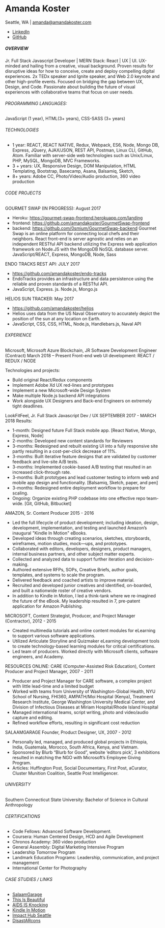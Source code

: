 # Amanda Koster
Seattle, WA  | amanda@amandakoster.com
* [LinkedIn](https://www.linkedin.com/in/amandakoster/)
* [GitHub](https://github.com/amandakoster)

##### OVERVIEW
Jr. Full Stack Javascript Developer | MERN Stack: React | UX | UI. UX-minded and hailing from a creative, visual background. Proven results for disruptive ideas for how to conceive, create and deploy compelling digital experiences. 2x TEDx speaker and Ignite speaker, and Web 2.0 keynote and other high-profile events. Focused on bridging the gap between UX, Design, and Code. Passionate about building the future of visual experiences with collaborative teams that focus on user needs.

###### PROGRAMMING LANGUAGES:
JavaScript (1 year), HTML(3+ years), CSS-SASS (3+ years)

###### TECHNOLOGIES
* 1 year: REACT, REACT NATIVE, Redux, Webpack, ES6, Node, Mongo DB, Express,  JQuery,  AJAX/JSON, REST API, Postman, Linux CLI, GitHub, Atom. Familiar with server-side web technologies such as Unix/Linux, PHP, MySQL, MongoDB, MVC Frameworks.
* 3 + years: UX, Responsive Design, DOM Manipulation, HTML Templating, Bootstrap, Basecamp, Asana, Balsamiq, Sketch,
* 8+ years: Adobe CC, Photo/Video/Audio production, 360 video production

###### CODE PROJECTS
GOURMET SWAP (IN PROGRESS):  August  2017
* Heroku: https://gourmet-swap-frontend.herokuapp.com/landing
* frontend: https://github.com/amandakoster/GourmetSwap-frontend
* backend: https://github.com/0smium/GourmetSwap-backend
Gourmet Swap is an online platform for connecting local chefs and their neighbors. React front-end is server agnostic and relies on an independent RESTful API backend utilizing the Express web application framework on Node.JS with the MongoDB NoSQL database server.
JavaScript/REACT, Express, MongoDB, Node, Sass

ENDO TRACKS REST API: JULY 2017
* https://github.com/amandakoster/endo-tracks
* EndoTracks provides an infrastructure and data persistence using the reliable and proven standards of a RESTful API.
* JavaScript, Express. js. Node.js, Mongo.js

HELIOS SUN TRACKER: May 2017
* https://github.com/amandakoster/helios
* Helios uses data from the US Naval Observatory to accurately depict the position of the sun at any location on Earth.
* JavaScript, CSS, CSS, HTML, Node.js, Handlebars.js, Naval API

###### EXPERIENCE

Microsoft, Microsoft Azure Blockchain, JR Software Development Engineer (Contract)
March 2018 – Present
Front-end web UI development: REACT / REDUX / NODE

Technologies and projects:
* Build original React/Redux components 
* Implement Adobe Xd UX red-lines and prototypes
* Implement a new Microsoft-wide Design System
* Make multiple Node.js backend API integrations
* Work alongside UX Designers and Back-end Engineers on extremely tight deadlines.

LookFitFeel,  Jr. Full Stack Javascript Dev / UX
SEPTEMBER 2017 - MARCH 2018
Results: 
* 1-month: Designed future Full Stack mobile app. [React Native, Mongo, Express, Node]
* 2-months: Developed new content standards for Reviewers
* 3-months: Redesigned and rebuilt existing UI into a fully responsive site partly resulting in a cost-per-click decrease of 11%.
* 3-months: Built iterative feature designs that are validated by customer feedback and live-site A/B tests. 
* 3-months: Implemented cookie-based A/B testing that resulted in an increased click-through rate.
* 3-months: Built prototypes and lead customer testing to inform web and mobile app design and functionality. [Balsamiq, Sketch, paper, and pen]
* 3-months: Redesigned entire deployment workflow to prepare for scaling.
* Ongoing: Organize existing PHP codebase into one effective repo team-wide. [Git, GitHub, Bitbucket]

AMAZON, Sr. Content Producer
2015 - 2016
* Led the full lifecycle of product development; including ideation, design, development, implementation, and testing and launched Amazon’s inaugural "Kindle In Motion" eBooks.
* Developed ideas through creating scenarios, sketches, storyboards, wireframes, motion studies, mock—ups, and prototypes.
* Collaborated with editors, developers, designers, product managers, internal business partners, and other subject matter experts.
* Collected and analyzed data to support further iteration and decision-making.
* Authored extensive  RFPs, SOPs, Creative Briefs, author goals, templates, and systems to scale the program.
* Delivered feedback and coached artists to improve material.
* Recruited and developed junior creatives and identified, on-boarded, and built a nationwide roster of creative vendors.
* In addition to  Kindle in Motion, I led a think-tank where we re-imagined the future of the eBook. My leadership resulted in 7, pre-patent application for Amazon Publishing.

MICROSOFT, Content Strategist, Producer, and Project Manager
(Contractor), 2012 - 2015
* Created multimedia tutorials and online content modules for eLearning to support various software applications.
* Utilized Articulate Storyline and Quizmaker eLearning development tools to create technology-­based learning modules for critical certifications.
* Led team of producers. Worked directly with Microsoft clients, software engineers, and Academy.

RESOURCES ONLINE: CARE (Computer-Assisted Risk Education),
Content Producer and Project Manager, 2007 - 2011
* Producer and Project Manager for CARE software, a complex project with little lead-time and a limited budget
* Worked with teams from University of Washington-Global Health, NYU School of Nursing, FHI360, AMPATH/Moi Hospital (Kenya), Treatment Research Institute, George Washington University Medical Center, and Division of Infectious Diseases at Miriam Hospital/Rhode Island Hospital
* Managed international teams, script writing, photo and video/audio capture and editing.
* Refined workflow efforts, resulting in significant cost reduction

SALAAMGARAGE
Founder, Product Designer, UX, 2007 - 2012
* Personally led, managed, and produced global projects in Ethiopia, India, Guatemala, Morocco, South Africa, Kenya, and Vietnam.
* Sponsored by Blurb “Blurb for Good”, website ‘editors pick’, 3 exhibitions resulted in matching the NGO with Microsoft’s Employee Giving Program.
* Articles: Huffington Post, Social Documentary, First Post, aCurator, Cluster Munition Coalition, Seattle Post Intelligencer.

###### UNIVERSITY
Southern Connecticut State University:
Bachelor of Science in Cultural Anthropology

###### CERTIFICATIONS
* Code Fellows: Advanced Software Development.
* Coursera: Human Centered Design, HCD and Agile Development
* Chronos Academy: 360 video production
* General Assembly: Digital Marketing Intensive Program
* Leadership Tomorrow Program
* Landmark Education Programs: Leadership, communication, and project management
* International Center for Photography

###### CASE STUDIES / LINKS
* [SalaamGarage](https://goo.gl/4ZEtjW)
* [This Is Beautiful](https://goo.gl/xyLz0H)
* [AIDS IS Knocking](https://goo.gl/CuuD3c)
* [Kindle In Motion](https://goo.gl/GpPBOc)
* [Impact Hub Seattle](https://goo.gl/OA7ZuE)
* [DisastARcons](https://goo.gl/xjYk4P)
